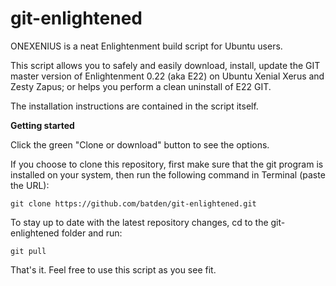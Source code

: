 # git-enlightened
ONEXENIUS is a neat Enlightenment build script for Ubuntu users.

This script allows you to safely and easily download, install, update the GIT
master version of Enlightenment 0.22 (aka E22) on Ubuntu Xenial Xerus
and Zesty Zapus; or helps you perform a clean uninstall of E22 GIT.

The installation instructions are contained in the script itself.

**Getting started**

Click the green "Clone or download" button to see the options.

If you choose to clone this repository, first make sure that the git program is installed
on your system,
then run the following command in Terminal (paste the URL):
```
git clone https://github.com/batden/git-enlightened.git
```

To stay up to date with the latest repository changes, cd to the git-enlightened folder
and run:
```
git pull
```
That's it.
Feel free to use this script as you see fit.
